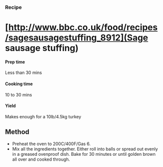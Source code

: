 ### Recipe

# [http://www.bbc.co.uk/food/recipes/sagesausagestuffing_8912](Sage sausage stuffing)

#### Prep time

Less than 30 mins

#### Cooking time

10 to 30 mins

#### Yield

Makes enough for a 10lb/4.5kg turkey

## Method

*   Preheat the oven to 200C/400F/Gas 6.
*   Mix all the ingredients together. Either roll into balls or spread out evenly in a greased ovenproof dish. Bake for 30 minutes or until golden brown all over and cooked through.